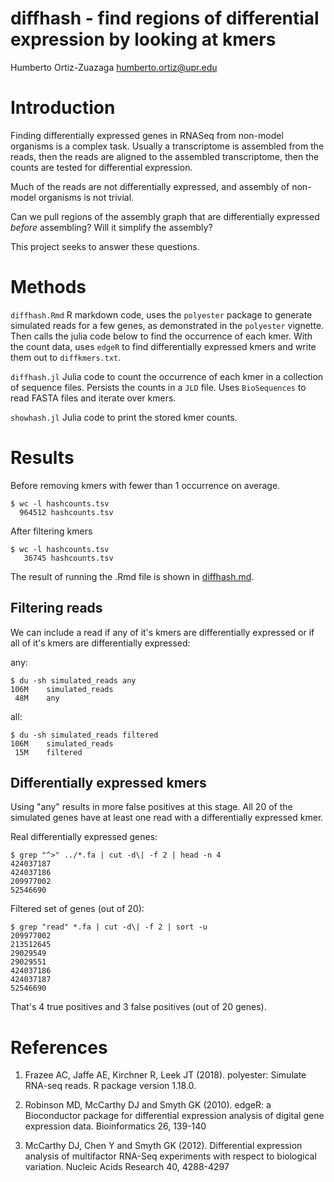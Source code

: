 # diffhash - find regions of differential expression by looking at kmers

Humberto Ortiz-Zuazaga
<humberto.ortiz@upr.edu>

# Introduction

Finding differentially expressed genes in RNASeq from non-model organisms
is a complex task. Usually a transcriptome is assembled from the reads, then
the reads are aligned to the assembled transcriptome, then the counts are
tested for differential expression.

Much of the reads are not differentially expressed, and assembly of non-model
organisms is not trivial.

Can we pull regions of the assembly graph that are differentially
expressed *before* assembling? Will it simplify the assembly?

This project seeks to answer these questions.

# Methods

`diffhash.Rmd` R markdown code, uses the `polyester` package to generate
simulated reads for a few genes, as demonstrated in the `polyester` vignette. Then calls the julia code below to find the occurrence of each kmer. With the count data, uses `edgeR` to find differentially expressed kmers and write them out to `diffkmers.txt`.

`diffhash.jl` Julia code to count the occurrence of each kmer in a collection
of sequence files. Persists the counts in a `JLD` file. Uses `BioSequences` to
read FASTA files and iterate over kmers.

`showhash.jl` Julia code to print the stored kmer counts.

# Results

Before removing kmers with fewer than 1 occurrence on average.

```
$ wc -l hashcounts.tsv
  964512 hashcounts.tsv
```

After filtering kmers

```
$ wc -l hashcounts.tsv
   36745 hashcounts.tsv
```

The result of running the .Rmd file is shown in [diffhash.md](diffhash.md).

## Filtering reads

We can include a read if any of it's kmers are differentially expressed or if
all of it's kmers are differentially expressed:

any:
```
$ du -sh simulated_reads any
106M	simulated_reads
 48M	any
```

all:
```
$ du -sh simulated_reads filtered
106M	simulated_reads
 15M	filtered
```

## Differentially expressed kmers

Using "any" results in more false positives at this stage. All 20 of the
simulated genes have at least one read with a differentially expressed kmer.


Real differentially expressed genes:

```
$ grep "^>" ../*.fa | cut -d\| -f 2 | head -n 4
424037187
424037186
209977002
52546690
```

Filtered set of genes (out of 20):

```
$ grep "read" *.fa | cut -d\| -f 2 | sort -u
209977002
213512645
29029549
29029551
424037186
424037187
52546690
```

That's 4 true positives and 3 false positives (out of 20 genes).

# References

1. Frazee AC, Jaffe AE, Kirchner R, Leek JT (2018). polyester: Simulate RNA-seq
reads. R package version 1.18.0.

1.   Robinson MD, McCarthy DJ and Smyth GK (2010). edgeR: a Bioconductor
  package for differential expression analysis of digital gene expression
  data. Bioinformatics 26, 139-140

1.  McCarthy DJ, Chen Y and Smyth GK (2012). Differential expression analysis
  of multifactor RNA-Seq experiments with respect to biological variation.
  Nucleic Acids Research 40, 4288-4297
